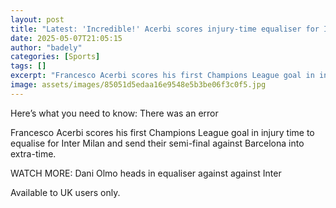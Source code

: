 ```yaml
---
layout: post
title: "Latest: 'Incredible!' Acerbi scores injury-time equaliser for Inter"
date: 2025-05-07T21:05:15
author: "badely"
categories: [Sports]
tags: []
excerpt: "Francesco Acerbi scores his first Champions League goal in injury time to equalise for Inter Milan and send their semi-final against Barcelona into ex"
image: assets/images/85051d5edaa16e9548e5b3be06f3c0f5.jpg
---
```


Here’s what you need to know: There was an error

Francesco Acerbi scores his first Champions League goal in injury time to equalise for Inter Milan and send their semi-final against Barcelona into extra-time.

WATCH MORE: Dani Olmo heads in equaliser against against Inter

Available to UK users only.

